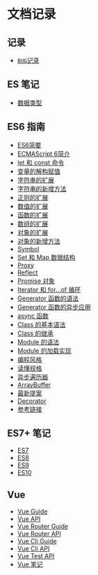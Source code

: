 # 文档记录

## 记录

+ [`BUG`记录](/bug.md)

## ES 笔记

* [数据类型](/ES/type.md)

## ES6 指南

+ [ES6简要](/ES6/simple.md)
+ [ECMAScript 6简介](/ES6/docs/intro.md)
+ [let 和 const 命令](/ES6/docs/let.md)
+ [变量的解构赋值](/ES6/docs/destructuring.md)
+ [字符串的扩展](/ES6/docs/string.md)
+ [字符串的新增方法](/ES6/docs/string-methods.md)
+ [正则的扩展](/ES6/docs/regex.md)
+ [数值的扩展](/ES6/docs/number.md)
+ [函数的扩展](/ES6/docs/function.md)
+ [数组的扩展](/ES6/docs/array.md)
+ [对象的扩展](/ES6/docs/object.md)
+ [对象的新增方法](/ES6/docs/object-methods.md)
+ [Symbol](/ES6/docs/symbol.md)
+ [Set 和 Map 数据结构](/ES6/docs/set-map.md)
+ [Proxy](/ES6/docs/proxy.md)
+ [Reflect](/ES6/docs/reflect.md)
+ [Promise 对象](/ES6/docs/promise.md)
+ [Iterator 和 for...of 循环](/ES6/docs/iterator.md)
+ [Generator 函数的语法](/ES6/docs/generator.md)
+ [Generator 函数的异步应用](/ES6/docs/generator-async.md)
+ [async 函数](/ES6/docs/async.md)
+ [Class 的基本语法](/ES6/docs/class.md)
+ [Class 的继承](/ES6/docs/class-extends.md)
+ [Module 的语法](/ES6/docs/module.md)
+ [Module 的加载实现](/ES6/docs/module-loader.md)
+ [编程风格](/ES6/docs/style.md)
+ [读懂规格](/ES6/docs/spec.md)
+ [异步遍历器](/ES6/docs/async-iterator.md)
+ [ArrayBuffer](/ES6/docs/arraybuffer.md)
+ [最新提案](/ES6/docs/proposals.md)
+ [Decorator](/ES6/docs/decorator.md)
+ [参考链接](/ES6/docs/reference.md)

## ES7+ 笔记

* [ES7](/ES7+/ES7.md)
* [ES8](/ES7+/ES8.md)
* [ES9](/ES7+/ES9.md)
* [ES10](/ES7+/ES10.md)

## Vue

* [Vue Guide](https://cn.vuejs.org/v2/guide/)
* [Vue API](/Vue/vue-api/index.md)
* [Vue Router Guide]()
* [Vue Router API]()
* [Vue Cli Guide]()
* [Vue Cli API]()
* [Vue Test API]()
* [Vue 笔记](/Vue/vue.md)
